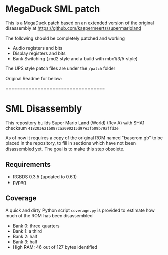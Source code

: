 # MegaDuck SML patch

This is a MegaDuck patch based on an extended version of the original disassembly at https://github.com/kaspermeerts/supermarioland

The following should be completely patched and working
- Audio registers and bits
- Display registers and bits
- Bank Switching (.md2 style and a build with mbc1/3/5 style)

The UPS style patch files are under the `/patch` folder


Original Readme for below:

==================================

# SML Disassembly

This repository builds Super Mario Land (World) (Rev A) with SHA1 checksum `418203621b887caa090215d97e3f509b79affd3e`

As of now it requires a copy of the original ROM named "baserom.gb" to be placed in the repository, to fill in sections which have not been disassembled yet. The goal is to make this step obsolete.


## Requirements

* RGBDS 0.3.5 (updated to 0.6.1)
* pypng

## Coverage

A quick and dirty Python script `coverage.py` is provided to estimate how much of the ROM has been disassembled

* Bank 0: three quarters
* Bank 1: a third
* Bank 2: half
* Bank 3: half
* High RAM: 46 out of 127 bytes identified

